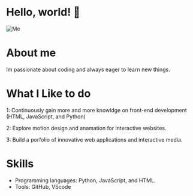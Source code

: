 # Hello, world! 👋

![Me](https://github.com/user-attachments/assets/ec303ef3-454c-4461-b021-fe46de3a8e59)


# About me 
Im passionate about coding and always eager to learn new things.

# What I Like to do 
1: Continuously gain more and more knowldge on front-end development (HTML, JavaScript, and Python)

2: Explore motion design and anamation for interactive websites.

3: Build a porfolio of innovative web applications and interactive media. 

# Skills 
- Programming languages: Python, JavaScript, and HTML.
- Tools: GitHub, VScode 




